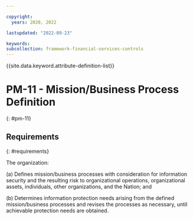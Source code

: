 ```yaml
---

copyright:
  years: 2020, 2022

lastupdated: "2022-09-23"

keywords: 
subcollection: framework-financial-services-controls
---
```


{{site.data.keyword.attribute-definition-list}}

# PM-11 - Mission/Business Process Definition
{: #pm-11}

## Requirements
{: #requirements}

The organization:

(a) Defines mission/business processes with consideration for information security and the resulting risk to organizational operations, organizational assets, individuals, other organizations, and the Nation; and

(b) Determines information protection needs arising from the defined mission/business processes and revises the processes as necessary, until achievable protection needs are obtained.


